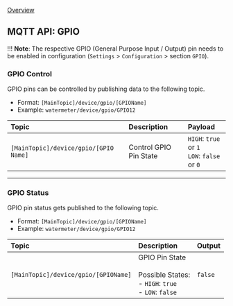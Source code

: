 [Overview](_OVERVIEW.md) 

## MQTT API: GPIO

!!! __Note__: 
    The respective GPIO (General Purpose Input / Output) pin needs to be enabled in configuration 
    (`Settings` > `Configuration` > section `GPIO`).

### GPIO Control

GPIO pins can be controlled by publishing data to the following topic.

- Format: `[MainTopic]/device/gpio/[GPIOName]`
- Example: `watermeter/device/gpio/GPIO12`

| Topic                                | Description                 | Payload
|:-------------------------------------|:----------------------------|:--------------     
`[MainTopic]/device/gpio/[GPIO Name]` | Control GPIO Pin State | `HIGH`: `true` or `1`<br>`LOW`: `false` or `0`

---

### GPIO Status

GPIO pin status gets published to the following topic.

- Format: `[MainTopic]/device/gpio/[GPIOName]`
- Example: `watermeter/device/gpio/GPIO12`

| Topic                                | Description                 | Output
|:-------------------------------------|:----------------------------|:--------------     
| `[MainTopic]/device/gpio/[GPIOName]` | GPIO Pin State<br><br>Possible States:<br>- `HIGH`: `true`<br>- `LOW`: `false` | `false`
